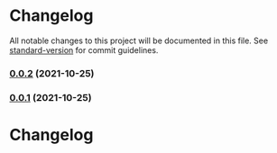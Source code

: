 # Changelog

All notable changes to this project will be documented in this file. See [standard-version](https://github.com/conventional-changelog/standard-version) for commit guidelines.

### [0.0.2](https://github.com/lbugasu/sandstorm/compare/v0.0.1...v0.0.2) (2021-10-25)

### [0.0.1](https://github.com/lbugasu/sandstorm/compare/v0.0.2...v0.0.1) (2021-10-25)

# Changelog
